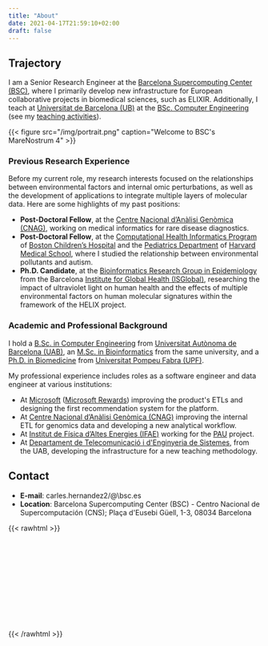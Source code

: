 ```yaml
---
title: "About"
date: 2021-04-17T21:59:10+02:00
draft: false
---
```


## Trajectory

I am a Senior Research Engineer at the [Barcelona Supercomputing Center (BSC)](www.bsc.es), where I primarily develop new infrastructure for European collaborative projects in biomedical sciences, such as ELIXIR. Additionally, I teach at [Universitat de Barcelona (UB)](https://ub.edu) at the [BSc. Computer Engineering](https://web.ub.edu/en/web/estudis/w/bachelordegree-g1077) (see my [teaching activities](http://carleshf.com/academic/#formal-teaching)).

{{< figure src="/img/portrait.png" caption="Welcome to BSC's MareNostrum 4" >}}

### Previous Research Experience

Before my current role, my research interests focused on the relationships between environmental factors and internal omic perturbations, as well as the development of applications to integrate multiple layers of molecular data. Here are some highlights of my past positions:

* __Post-Doctoral Fellow__, at the [Centre Nacional d’Anàlisi Genòmica (CNAG)](https://cnag.es/), working on medical informatics for rare disease diagnostics.
* __Post-Doctoral Fellow__, at the [Computational Health Informatics Program](https://www.chip.org/) of [Boston Children’s Hospital](https://www.childrenshospital.org/) and the [Pediatrics Department](https://connects.catalyst.harvard.edu/Profiles/display/Person/171981) of [Harvard Medical School](https://hms.harvard.edu/), where I studied the relationship between environmental pollutants and autism.
* __Ph.D. Candidate__, at the [Bioinformatics Research Group in Epidemiology](http://brge.isglobal.org/) from the Barcelona [Institute for Global Health (ISGlobal)](https://www.isglobal.org/), researching the impact of ultraviolet light on human health and the effects of multiple environmental factors on human molecular signatures within the framework of the HELIX project.

### Academic and Professional Background

I hold a [B.Sc. in Computer Engineering](https://www.uab.cat/web/estudiar/ehea-degrees/general-information/computer-engineering-1216708259085.html?param1=1263367146646) from [Universitat Autònoma de Barcelona (UAB)](https://www.uab.cat/), an [M.Sc. in Bioinformatics](http://mscbioinformatics.uab.cat/) from the same university, and a [Ph.D. in Biomedicine](https://www.upf.edu/web/phd-biomedicine) from [Universitat Pompeu Fabra (UPF)](https://www.upf.edu/).

My professional experience includes roles as a software engineer and data engineer at various institutions:

* At [Microsoft](https://www.microsoft.com/) ([Microsoft Rewards](https://www.microsoft.com/rewards)) improving the product's ETLs and designing the first recommendation system for the platform.
* At [Centre Nacional d’Anàlisi Genòmica (CNAG)](https://cnag.es/) improving the internal ETL for genomics data and developing a new analytical workflow.
* At [Institut de Física d’Altes Energies (IFAE)](https://www.ifae.es/) working for the [PAU](https://pausurvey.org/) project.
* At [Departament de Telecomunicació i d'Enginyeria de Sistemes](https://www.uab.cat/departament/telecomunicacio-enginyeria-sistemes/), from the UAB, developing the infrastructure for a new teaching methodology.

## Contact

* __E-mail__: carles.hernandez2/@\bsc.es
* __Location__: Barcelona Supercomputing Center (BSC) - Centro Nacional de Supercomputación (CNS); Plaça d'Eusebi Güell, 1-3, 08034 Barcelona

{{< rawhtml >}}
  <link rel="stylesheet" href="https://unpkg.com/leaflet@1.7.1/dist/leaflet.css"
    integrity="sha512-xodZBNTC5n17Xt2atTPuE1HxjVMSvLVW9ocqUKLsCC5CXdbqCmblAshOMAS6/keqq/sMZMZ19scR4PsZChSR7A=="
    crossorigin=""/>
  <script src="https://unpkg.com/leaflet@1.7.1/dist/leaflet.js"
    integrity="sha512-XQoYMqMTK8LvdxXYG3nZ448hOEQiglfqkJs1NOQV44cWnUrBc8PkAOcXy20w0vlaXaVUearIOBhiXZ5V3ynxwA=="
    crossorigin=""></script>
  <style>
      #map { height: 180px; }
  </style>
  <div id="map"></div>
  <script>
    var map = L.map('map').setView({lat: 41.389903, lon: 2.115419}, 16);
      L.tileLayer('https://{s}.tile.openstreetmap.org/{z}/{x}/{y}.png', {
        maxZoom: 19,
        attribution: '&copy; <a href="https://openstreetmap.org/copyright">OpenStreetMap contributors</a>'
      }).addTo(map)
      L.control.scale().addTo(map)
      L.marker({lat: 41.389903, lon: 2.115419}).bindPopup("Barcelona Supercomputing Center").addTo(map)
  </script>
{{< /rawhtml >}}
